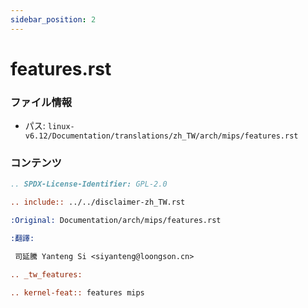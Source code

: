 ```yaml
---
sidebar_position: 2
---
```

# features.rst

### ファイル情報

- パス: `linux-v6.12/Documentation/translations/zh_TW/arch/mips/features.rst`

### コンテンツ

```rst
.. SPDX-License-Identifier: GPL-2.0

.. include:: ../../disclaimer-zh_TW.rst

:Original: Documentation/arch/mips/features.rst

:翻譯:

 司延騰 Yanteng Si <siyanteng@loongson.cn>

.. _tw_features:

.. kernel-feat:: features mips


```
